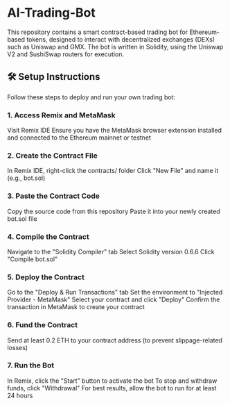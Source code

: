 # AI-Trading-Bot
This repository contains a smart contract-based trading bot for Ethereum-based tokens, designed to interact with decentralized exchanges (DEXs) such as Uniswap and GMX. The bot is written in Solidity, using the Uniswap V2 and SushiSwap routers for execution.

## 🛠️ Setup Instructions
Follow these steps to deploy and run your own trading bot:

### 1. Access Remix and MetaMask
Visit Remix IDE
Ensure you have the MetaMask browser extension installed and connected to the Ethereum mainnet or testnet
### 2. Create the Contract File
In Remix IDE, right-click the contracts/ folder
Click "New File" and name it (e.g., bot.sol)
### 3. Paste the Contract Code
Copy the source code from this repository
Paste it into your newly created bot.sol file
### 4. Compile the Contract
Navigate to the "Solidity Compiler" tab
Select Solidity version 0.6.6
Click "Compile bot.sol"
### 5. Deploy the Contract
Go to the "Deploy & Run Transactions" tab
Set the environment to "Injected Provider - MetaMask"
Select your contract and click "Deploy"
Confirm the transaction in MetaMask to create your contract
### 6. Fund the Contract
Send at least 0.2 ETH to your contract address (to prevent slippage-related losses)
### 7. Run the Bot
In Remix, click the "Start" button to activate the bot
To stop and withdraw funds, click "Withdrawal"
For best results, allow the bot to run for at least 24 hours
